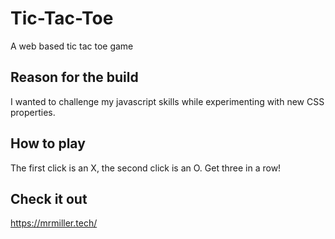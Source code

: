 # Tic-Tac-Toe
A web based tic tac toe game

## Reason for the build
I wanted to challenge my javascript skills while experimenting with new CSS properties.

## How to play
The first click is an X, the second click is an O. Get three in a row!

## Check it out 
https://mrmiller.tech/
